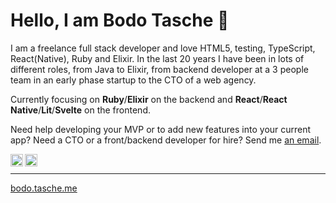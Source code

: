 # Hello, I am Bodo Tasche 👋

I am a freelance full stack developer and love HTML5, testing, TypeScript, React(Native), Ruby and Elixir. In the last 20 years I have been in lots of different roles, from Java to Elixir, from backend developer at a 3 people team in an early phase startup to the CTO of a web agency.

Currently focusing on **Ruby**/**Elixir** on the backend and **React**/**React Native**/**Lit**/**Svelte** on the frontend.

Need help developing your MVP or to add new features into your current app? Need a CTO or a front/backend developer for hire? Send me [an email](mailto:bodo@tasche.me).

<a href="https://hachyderm.io/@bitboxer">
  <img align="left" alt="Bodo Tasche's twitter" width="20px" src="https://simpleicons.now.sh/mastodon/495f7e" />
</a>
<a href="https://www.linkedin.com/in/bitboxer">
  <img align="left" alt="Bodo Tasche's LinkedIn" width="20px" src="https://simpleicons.now.sh/linkedin/495f7e" />
</a>
<br/>

---

[bodo.tasche.me](https://bodo.tasche.me)
